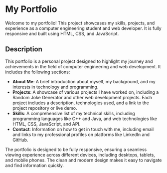 

# My Portfolio

Welcome to my portfolio! This project showcases my skills, projects, and experience as a computer engineering student and web developer. It is fully responsive and built using HTML, CSS, and JavaScript.

## Description

This portfolio is a personal project designed to highlight my journey and achievements in the field of computer engineering and web development. It includes the following sections:

- **About Me**: A brief introduction about myself, my background, and my interests in technology and programming.
- **Projects**: A showcase of various projects I have worked on, including a Random Joke Generator and other web development projects. Each project includes a description, technologies used, and a link to the project repository or live demo.
- **Skills**: A comprehensive list of my technical skills, including programming languages like C++ and Java, and web technologies like HTML, CSS, JavaScript, and API.
- **Contact**: Information on how to get in touch with me, including email and links to my professional profiles on platforms like LinkedIn and GitHub.

The portfolio is designed to be fully responsive, ensuring a seamless viewing experience across different devices, including desktops, tablets, and mobile phones. The clean and modern design makes it easy to navigate and find information quickly.
